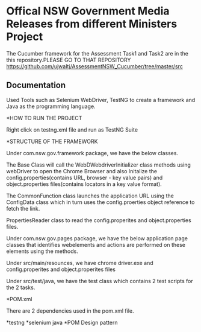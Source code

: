 
# Offical NSW Government Media Releases from different Ministers Project
The Cucumber framework for the Assessment Task1 and Task2 are in the this repository.PLEASE GO TO THAT REPOSITORY 
https://github.com/ujwaltj/AssessmentNSW_Cucumber/tree/master/src
## Documentation

Used Tools such as Selenium WebDriver, TestNG to create a framework and Java as the programming language.

*HOW TO RUN THE PROJECT

Right click on testng.xml file and run as TestNG Suite

*STRUCTURE OF THE FRAMEWORK 

Under com.nsw.gov.framework package, we have the below classes.

The Base Class will call the WebDWebdriverInitializer class methods using webDriver to open the Chrome Browser and also Initalize the config.properties(contains URL, browser - key value pairs) and object.properties files(contains locators in a key value format).

The CommonFunction class launches the application URL using the ConfigData class which in turn uses the config.proerties object reference to fetch the link. 

PropertiesReader class to read the config.properites and object.properties files.

Under com.nsw.gov.pages package, we have the below application page classes that identifies webelements and actions are performed on these elements using the methods.

Under src/main/resounces, we have chrome driver.exe and config.properites and object.properites files

Under src/test/java, we have the test class which contains 2 test scripts for the 2 tasks. 

*POM.xml 

There are 2 dependencies used in the pom.xml file.

*testng
*selenium java
*POM Design pattern






